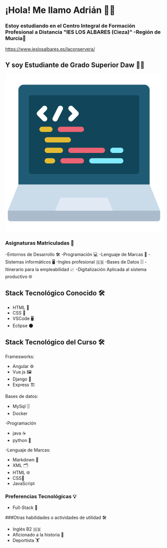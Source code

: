# ¡Hola! Me llamo Adrián 👨‍💻

### Estoy estudiando en el Centro Integral de Formación Profesional a Distancia "IES LOS ALBARES (Cieza)" -Región de Murcia🏫
https://www.ieslosalbares.es/laconservera/


## Y soy Estudiante de Grado Superior Daw 👨‍🎓
![](https://github.com/adrianlopez-ai/adrianlopez-ai/blob/main/programacion.png)


### Asignaturas Matriculadas 📖
 
-Entornos de Desarrollo 🛠️
-Programación 💻
-Lenguaje de Marcas 📝
-Sistemas informáticos 🖥️ 
-Ingles profesional 🇬🇧
-Bases de Datos 🗄️
-Itinerario para la empleabilidad 📈
-Digitalización Aplicada al sistema productivo 🌐



## Stack Tecnológico Conocido 🛠️

- HTML 📝
- CSS  🎨
- VSCode 🖥️
- Eclipse 🌑

## Stack Tecnológico del Curso  🛠️

Framesworks: 
- Angular ⚙️
- Vue.js 🖼️
- Django  🐍
- Express 🏗️

Bases de datos: 
- MySql 🗄️
- Docker 


-Programación 
- java  ☕
- python  🐍

-Lenguaje de Marcas:
- Markdown 📝
- XML  🗂️
- HTML 🌐
- CSS🎨
- JavaScript



### Preferencias Tecnológicas 💡

- Full-Stack 🚀


###Otras habilidades o actividades de utilidad  🛠️

- Inglés B2  🇬🇧
- Aficionado a la historia 📜
- Deportista 🏋️




